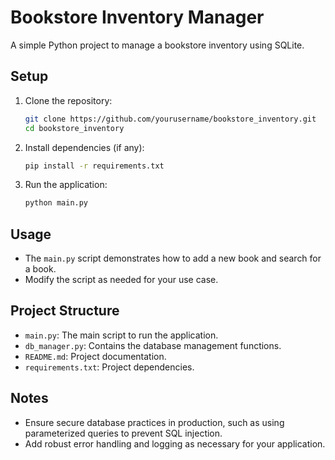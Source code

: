 # Bookstore Inventory Manager

A simple Python project to manage a bookstore inventory using SQLite.

## Setup

1. Clone the repository:
    ```sh
    git clone https://github.com/yourusername/bookstore_inventory.git
    cd bookstore_inventory
    ```

2. Install dependencies (if any):
    ```sh
    pip install -r requirements.txt
    ```

3. Run the application:
    ```sh
    python main.py
    ```

## Usage

- The `main.py` script demonstrates how to add a new book and search for a book.
- Modify the script as needed for your use case.

## Project Structure

- `main.py`: The main script to run the application.
- `db_manager.py`: Contains the database management functions.
- `README.md`: Project documentation.
- `requirements.txt`: Project dependencies.

## Notes

- Ensure secure database practices in production, such as using parameterized queries to prevent SQL injection.
- Add robust error handling and logging as necessary for your application.
